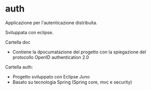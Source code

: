 auth
====

Applicazione per l'autenticazione distribuita.

Sviluppata con eclipse.

Cartella doc
- Contiene la dpocumatazione del progetto con la spiegazione del protocollo OpenID authentication 2.0

Cartella auth:
- Progetto sviluppato con Eclipse Juno
- Basato su tecnologia Spring (Spring core, mvc e security)
